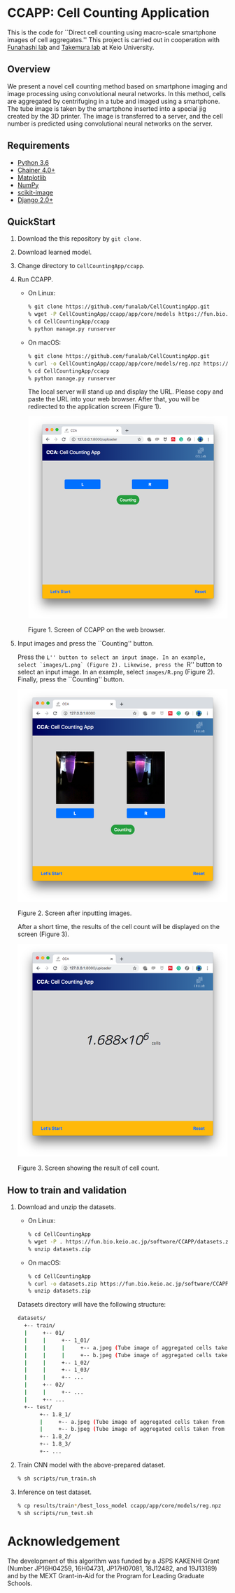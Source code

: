 # CCAPP: Cell Counting Application

This is the code for ``Direct cell counting using macro-scale
smartphone images of cell aggregates.''  This project is carried out
in cooperation with [Funahashi lab](https://fun.bio.keio.ac.jp/) and
[Takemura lab](http://www.takemura.mech.keio.ac.jp/) at Keio
University.


## Overview

We present a novel cell counting method based on smartphone imaging
and image processing using convolutional neural networks. In this
method, cells are aggregated by centrifuging in a tube and imaged
using a smartphone. The tube image is taken by the smartphone inserted
into a special jig created by the 3D printer. The image is transferred
to a server, and the cell number is predicted using convolutional
neural networks on the server.


## Requirements

- [Python 3.6](https://docs.python.org/3.6/)
- [Chainer 4.0+](https://chainer.org/)
- [Matplotlib](https://matplotlib.org/)
- [NumPy](http://www.numpy.org)
- [scikit-image](http://scikit-image.org/)
- [Django 2.0+](https://www.djangoproject.com/)


## QuickStart

1. Download the this repository by `git clone`.
2. Download learned model.
3. Change directory to `CellCountingApp/ccapp`.
4. Run CCAPP.
    - On Linux:

        ```sh
        % git clone https://github.com/funalab/CellCountingApp.git
        % wget -P CellCountingApp/ccapp/app/core/models https://fun.bio.keio.ac.jp/software/CCAPP/reg.npz
        % cd CellCountingApp/ccapp
        % python manage.py runserver
        ```

    - On macOS:

        ```sh
        % git clone https://github.com/funalab/CellCountingApp.git
        % curl -o CellCountingApp/ccapp/app/core/models/reg.npz https://fun.bio.keio.ac.jp/software/CCAPP/reg.npz
        % cd CellCountingApp/ccapp
        % python manage.py runserver
        ```

        The local server will stand up and display the URL. Please
        copy and paste the URL into your web browser. After that, you
        will be redirected to the application screen (Figure 1).

        ![quick_start](images/ccapp_start.png)

        Figure 1. Screen of CCAPP on the web browser.

5. Input images and press the ``Counting'' button.

   Press the ``L'' button to select an input image. In an
   example, select `images/L.png` (Figure 2). Likewise, press the
   ``R'' button to select an input image. In an example, select
   `images/R.png` (Figure 2). Finally, press the ``Counting''
   button.

   ![quick_start](images/ccapp_input.png)
   
   Figure 2. Screen after inputting images.

   After a short time, the results of the cell count will be
   displayed on the screen (Figure 3).

   ![quick_start](images/ccapp_result.png)
   
   Figure 3. Screen showing the result of cell count.




## How to train and validation


1. Download and unzip the datasets.

    - On Linux:

        ```sh
        % cd CellCountingApp
        % wget -P . https://fun.bio.keio.ac.jp/software/CCAPP/datasets.zip
        % unzip datasets.zip
        ```

    - On macOS:

        ```sh
        % cd CellCountingApp
        % curl -o datasets.zip https://fun.bio.keio.ac.jp/software/CCAPP/datasets.zip
        % unzip datasets.zip
        ```

    Datasets directory will have the following structure:

    ```sh
    datasets/
      +-- train/
      |     +-- 01/
      |     |     +-- 1_01/
      |     |     |     +-- a.jpeg (Tube image of aggregated cells taken from the left side)
      |     |     |     +-- b.jpeg (Tube image of aggregated cells taken from the right side)
      |     |     +-- 1_02/
      |     |     +-- 1_03/
      |     |     +-- ...
      |     +-- 02/
      |     |     +-- ...
      |     +-- ...
      +-- test/
           +-- 1.8_1/
           |     +-- a.jpeg (Tube image of aggregated cells taken from the left side)
           |     +-- b.jpeg (Tube image of aggregated cells taken from the right side)
           +-- 1.8_2/
           +-- 1.8_3/
           +-- ...
    ```

2. Train CNN model with the above-prepared dataset.

    ```sh
    % sh scripts/run_train.sh
    ```

3. Inference on test dataset.

    ```sh
    % cp results/train*/best_loss_model ccapp/app/core/models/reg.npz
    % sh scripts/run_test.sh
    ```


# Acknowledgement

The development of this algorithm was funded by a JSPS KAKENHI Grant (Number JP16H04259, 16H04731, JP17H07081, 18J12482, and 19J13189)
and by the MEXT Grant-in-Aid for the Program for Leading Graduate Schools.